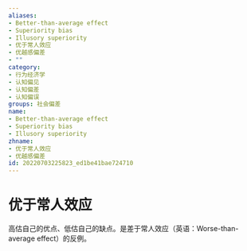 ```yaml
---
aliases:
- Better-than-average effect
- Superiority bias
- Illusory superiority
- 优于常人效应
- 优越感偏差
- ""
category:
- 行为经济学
- 认知偏见
- 认知偏差
- 认知偏误
groups: 社会偏差
name:
- Better-than-average effect
- Superiority bias
- Illusory superiority
zhname:
- 优于常人效应
- 优越感偏差
id: 20220703225823_ed1be41bae724710
---
```


# 优于常人效应

高估自己的优点、低估自己的缺点。是差于常人效应（英语：Worse-than-average effect）的反例。
